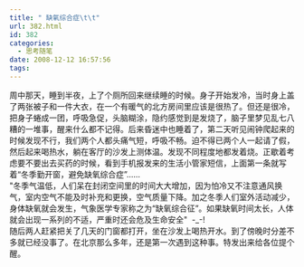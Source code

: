 ```yaml
---
title: " 缺氧综合症\t\t"
url: 382.html
id: 382
categories:
  - 思考随笔
date: 2008-12-12 16:57:56
tags:
---
```


周中那天，睡到半夜，上了个厕所回来继续睡的时候。身子开始发冷，当时身上盖了两张被子和一件大衣，在一个有暖气的北方房间里应该是很热了。但还是很冷，把身子蜷成一团，呼吸急促，头脑糊涂，隐约感觉到是发烧了，脑子里梦见乱七八糟的一堆事，醒来什么都不记得。后来昏迷中也睡着了，第二天听见闹钟爬起来的时候发现不行，我们两个人都头痛气短，呼吸不畅。迫不得已两个人一起请了假，然后起来喝热水，躺在客厅的沙发上测体温。发现不同程度地都发着烧。正歇着考虑要不要出去买药的时候，看到手机报发来的生活小管家短信，上面第一条就写着“冬季勤开窗，避免缺氧综合症”......  
"冬季气温低，人们呆在封闭空间里的时间大大增加，因为怕冷又不注意通风换气，室内空气不能及时补充和更换，空气质量下降。加之冬季人们室外活动减少，身体缺氧就会发生，气象医学专家称之为“缺氧综合征”。如果缺氧时间太长，人体就会出现一系列的不适，严重时还会危及生命安全"  -_-!  
随后两人赶紧把关了几天的门窗都打开，坐在沙发上喝热开水。到了傍晚时分差不多就已经没事了。在北京那么多年，还是第一次遇到这种事。特发出来给各位提个醒。
